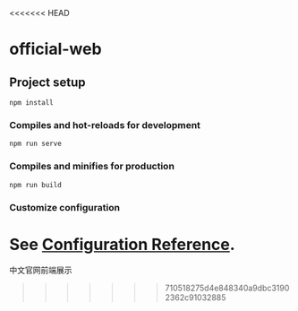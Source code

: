 <<<<<<< HEAD
# official-web

## Project setup
```
npm install
```

### Compiles and hot-reloads for development
```
npm run serve
```

### Compiles and minifies for production
```
npm run build
```

### Customize configuration
See [Configuration Reference](https://cli.vuejs.org/config/).
=======
中文官网前端展示
>>>>>>> 710518275d4e848340a9dbc31902362c91032885
